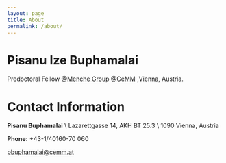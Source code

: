 ```yaml
---
layout: page
title: About
permalink: /about/
---
```


# Pisanu Ize Buphamalai

Predoctoral Fellow  @[Menche Group](https://sites.google.com/site/joergmenche/) @[CeMM](http://www.cemm.at/) ,Vienna, Austria.

# Contact Information
__Pisanu Buphamalai__ \\
Lazarettgasse 14, AKH BT 25.3 \\
1090 Vienna, Austria 

__Phone:__ +43-1/40160-70 060

pbuphamalai@cemm.at


